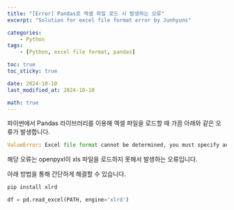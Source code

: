 ```yaml
---
title: "[Error] Pandas로 엑셀 파일 로드 시 발생하는 오류"
excerpt: "Solution for excel file format error by Junhyuns"

categories:
    - Python
tags:
    - [Python, excel file format, pandas]

toc: true
toc_sticky: true

date: 2024-10-10
last_modified_at: 2024-10-10

math: true
---
```


파이썬에서 Pandas 라이브러리를 이용해 엑셀 파일을 로드할 때 가끔 아래와 같은 오류가 발생합니다.

```python
ValueError: Excel file format cannot be determined, you must specify an engine manually.
```

해당 오류는 openpyxl이 xls 파일을 로드하지 못해서 발생하는 오류입니다.

아래 방법을 통해 간단하게 해결할 수 있습니다.

```python
pip install xlrd

df = pd.read_excel(PATH, engine='xlrd')
```